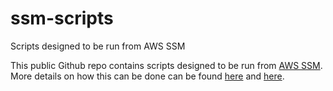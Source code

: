 # ssm-scripts
Scripts designed to be run from AWS SSM

This public Github repo contains scripts designed to be run from [AWS SSM](http://docs.aws.amazon.com/systems-manager/latest/userguide/what-is-systems-manager.html). More details on how this can be done can be found [here](http://docs.aws.amazon.com/systems-manager/latest/userguide/integration-remote-scripts.html) and [here](https://aws.amazon.com/blogs/mt/run-scripts-stored-in-private-or-public-github-repositories-using-amazon-ec2-systems-manager/).

